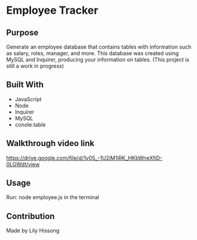 # Employee Tracker

## Purpose
Generate an employee database that contains tables with information such as salary, roles, manager, and more. This database was created using MySQL and Inquirer, producing your information on tables. (This project is still a work in progress)

## Built With
* JavaScript
* Node
* Inquirer
* MySQL
* conole.table


## Walkthrough video link
https://drive.google.com/file/d/1v05_-1U2iM1iRK_HKbWneXfiD-0LGWdt/view


## Usage
Run: node employee.js in the terminal


## Contribution
Made by Lily Hissong
